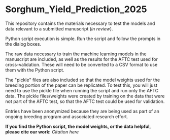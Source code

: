 # Sorghum_Yield_Prediction_2025
This repository contains the materials necessary to test the models and data relevant to a submitted manuscript (*in review*).

Python script execution is simple. Run the script and follow the prompts in the dialog boxes. 

The raw data necessary to train the machine learning models in the manuscript are included, as well as the results for the AFTC test used for cross-validation. These will need to be converted to a CSV format to use them with the Python script.

The "pickle" files are also included so that the model weights used for the breeding portion of the paper can be replicated. To test this, you will just need to use the pickle file when running the script and run only the AFTC data. The pickle files/weights were created by training on the data that were not part of the AFTC test, so that the AFTC test could be used for validation.

Entries have been anonymized because they are being used as part of an ongoing breeding program and associated research effort.

**If you find the Python script, the model weights, or the data helpful, please cite our work:**
*Citation here*

